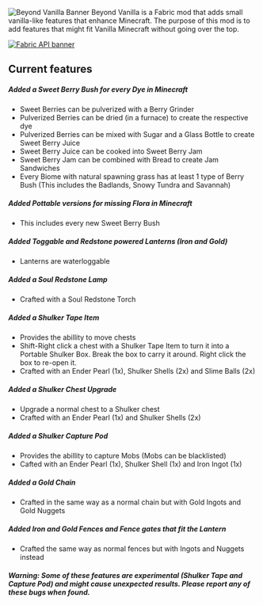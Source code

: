 ![Beyond Vanilla Banner](https://i.imgur.com/n06FxSD.png)
Beyond Vanilla is a Fabric mod that adds small vanilla-like features that enhance Minecraft. The purpose of this mod is to add features that might fit Vanilla Minecraft without going over the top.

[![Fabric API banner](https://i.imgur.com/445zc5d.png)](https://www.curseforge.com/minecraft/mc-mods/fabric-api)
## Current features
##### Added a Sweet Berry Bush for every Dye in Minecraft
* Sweet Berries can be pulverized with a Berry Grinder
* Pulverized Berries can be dried (in a furnace) to create the respective dye
* Pulverized Berries can be mixed with Sugar and a Glass Bottle to create Sweet Berry Juice
* Sweet Berry Juice can be cooked into Sweet Berry Jam
* Sweet Berry Jam can be combined with Bread to create Jam Sandwiches
* Every Biome with natural spawning grass has at least 1 type of Berry Bush (This includes the Badlands, Snowy Tundra and Savannah)
##### Added Pottable versions for missing Flora in Minecraft
* This includes every new Sweet Berry Bush
##### Added Toggable and Redstone powered Lanterns (Iron and Gold)
* Lanterns are waterloggable
##### Added a Soul Redstone Lamp
* Crafted with a Soul Redstone Torch
##### Added a Shulker Tape Item
* Provides the abillity to move chests
* Shift-Right click a chest with a Shulker Tape Item to turn it into a Portable Shulker Box. Break the box to carry it around. Right click the box to re-open it.
* Crafted with an Ender Pearl (1x), Shulker Shells (2x) and Slime Balls (2x)
##### Added a Shulker Chest Upgrade
* Upgrade a normal chest to a Shulker chest
* Crafted with an Ender Pearl (1x) and Shulker Shells (2x)
##### Added a Shulker Capture Pod
* Provides the abillity to capture Mobs (Mobs can be blacklisted)
* Cafted with an Ender Pearl (1x), Shulker Shell (1x) and Iron Ingot (1x)
##### Added a Gold Chain
* Crafted in the same way as a normal chain but with Gold Ingots and Gold Nuggets
##### Added Iron and Gold Fences and Fence gates that fit the Lantern
* Crafted the same way as normal fences but with Ingots and Nuggets instead

##### Warning: Some of these features are experimental (Shulker Tape and Capture Pod) and might cause unexpected results. Please report any of these bugs when found.